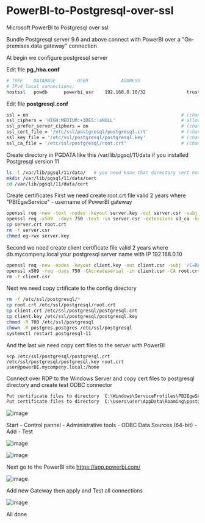 # PowerBI-to-Postgresql-over-ssl
Microsoft PowerBI to Postgresql over ssl

Bundle Postgresql server 9.6 and above connect with PowerBI over a "On-premises data gateway" connection

At begin we configure postgresql server 

Edit file **pg_hba.conf**
```bash
# TYPE    DATABASE        USER            ADDRESS                        METHOD
# IPv4 local connections:
hostssl   powdb      powerbi_usr    192.168.0.10/32               trust clientcert=1
```

Edit file **postgresql.conf**
```bash
ssl = on                                                        # (change requires restart)
ssl_ciphers = 'HIGH:MEDIUM:+3DES:!aNULL'                        # allowed SSL ciphers
ssl_prefer_server_ciphers = on                                  # (change requires restart)
ssl_cert_file = '/etc/ssl/postgresql/postgresql.crt'            # (change requires restart)
ssl_key_file = '/etc/ssl/postgresql/postgresql.key'             # (change requires restart)
ssl_ca_file = '/etc/ssl/postgresql/root.crt'                    # (change requires restart)
```

Create directory in PGDATA like this /var/lib/pgsql/11/data if you installed Postgresql version 11
```bash
ls -l /var/lib/pgsql/11/data/   # you need know that directory cert not created before
mkdir /var/lib/pgsql/11/data/cert
cd /var/lib/pgsql/11/data/cert
```

Create certificates
First we need create root.crt file valid 2 years where "PBIEgwService" - username of PowerBI gateway
```bash
openssl req -new -text -nodes -keyout server.key -out server.csr -subj '/C=RU/ST=Russia/L=Moscow/O=Mycompany/OU=Mycompany/CN=PBIEgwService'
openssl req -x509  -days 750 -text -in server.csr -extensions v3_ca -key server.key -out server.crt
cp server.crt root.crt
rm -f server.csr
chmod og-rwx server.key
```

Second we need create client certificate file valid 2 years where db.mycompeny.local your postgresql server name with IP 192.168.0.10
```bash
openssl req -new -nodes -keyout client.key -out client.csr -subj '/C=RU/ST=Russia/L=Moscow/O=Mycompany/OU=Mycompany/CN=db.mycompeny.local'
openssl x509 -req -days 750 -CAcreateserial -in client.csr -CA root.crt -CAkey server.key -out client.crt
rm -f client.csr
```

Next we need copy crtificate to the config directory
```bash
rm -f /etc/ssl/postgresql/*
cp root.crt /etc/ssl/postgresql/root.crt
cp client.crt /etc/ssl/postgresql/postgresql.crt
cp client.key /etc/ssl/postgresql/postgresql.key
chmod -R 700 /etc/ssl/postgresql
chown -R postgres.postgres /etc/ssl/postgresql
systemctl restart postgresql-11
```

And the last we need copy cert files to the server with PowerBI 
```
scp /etc/ssl/postgresql/postgresql.crt /etc/ssl/postgresql/postgresql.key root.crt   user@powerBI.mycompeny.local:/home
```

Connect over RDP to the Windows Server and copy cert files to postgresql directory and create test ODBC connector
```cmd
Put certificate files to directory  C:\Windows\ServiceProfiles\PBIEgwService\AppData\Roaming\postgresql
Put certificate files to directory  C:\Users\user\AppData\Roaming\postgresql
```

![image](https://user-images.githubusercontent.com/62062799/120436610-ce0ea680-c387-11eb-96df-363fdfdac6c9.png)


Start - Control pannel - Administrative tools - ODBC Data Sources (64-bit) - Add - Test

![image](https://user-images.githubusercontent.com/62062799/120437678-0c589580-c389-11eb-8bcf-734ab21b7fc8.png)

![image](https://user-images.githubusercontent.com/62062799/120436689-e8488480-c387-11eb-97ba-f3e41488d18d.png)

Next go to the PowerBI site https://app.powerbi.com/

![image](https://user-images.githubusercontent.com/62062799/120436758-031af900-c388-11eb-9b10-854470121aa7.png)

Add new Gateway then apply and Test all connections

![image](https://user-images.githubusercontent.com/62062799/120436803-10d07e80-c388-11eb-96e2-b441d490e3b9.png)

All done




